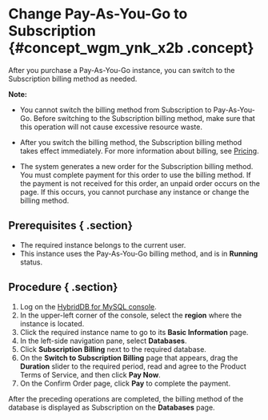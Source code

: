 # Change Pay-As-You-Go to Subscription {#concept_wgm_ynk_x2b .concept}

After you purchase a Pay-As-You-Go instance, you can switch to the Subscription billing method as needed.

**Note:** 

-   You cannot switch the billing method from Subscription to Pay-As-You-Go. Before switching to the Subscription billing method, make sure that this operation will not cause excessive resource waste.

-   After you switch the billing method, the Subscription billing method takes effect immediately. For more information about billing, see [Pricing](https://www.aliyun.com/price/product#/petadata/detail).

-   The system generates a new order for the Subscription billing method. You must complete payment for this order to use the billing method. If the payment is not received for this order, an unpaid order occurs on the page. If this occurs, you cannot purchase any instance or change the billing method.


## Prerequisites { .section}

-   The required instance belongs to the current user.
-   This instance uses the Pay-As-You-Go billing method, and is in **Running** status.

## Procedure { .section}

1.  Log on the [HybridDB for MySQL console](https://partners-intl.console.aliyun.com/#/petadata).
2.  In the upper-left corner of the console, select the **region** where the instance is located.
3.  Click the required instance name to go to its **Basic Information** page.
4.  In the left-side navigation pane, select **Databases**.
5.  Click **Subscription Billing** next to the required database.
6.  On the **Switch to Subscription Billing** page that appears, drag the **Duration** slider to the required period, read and agree to the Product Terms of Service, and then click **Pay Now**.
7.  On the Confirm Order page, click **Pay** to complete the payment.

After the preceding operations are completed, the billing method of the database is displayed as Subscription on the **Databases** page.

